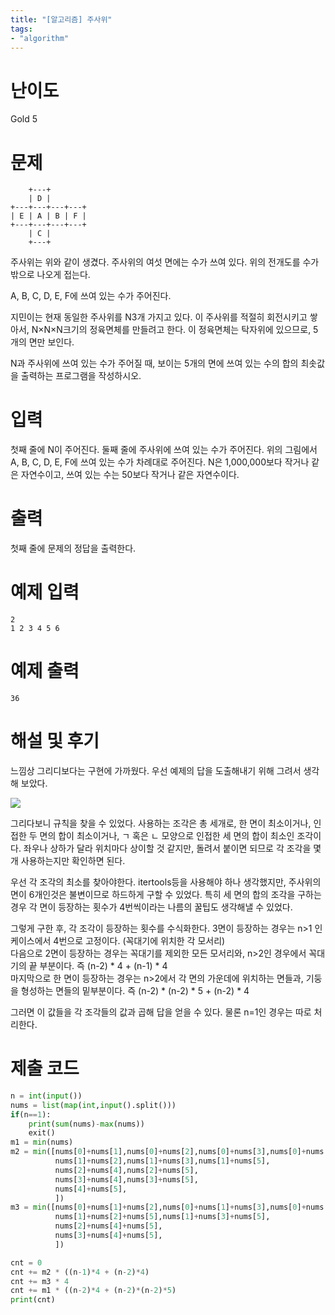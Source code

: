 ```yaml
---
title: "[알고리즘] 주사위"
tags:
- "algorithm"
---
```


# 난이도
Gold 5

# 문제

```
    +---+        
    | D |        
+---+---+---+---+
| E | A | B | F |
+---+---+---+---+
    | C |        
    +---+    
```    
주사위는 위와 같이 생겼다. 주사위의 여섯 면에는 수가 쓰여 있다. 위의 전개도를 수가 밖으로 나오게 접는다.

A, B, C, D, E, F에 쓰여 있는 수가 주어진다.

지민이는 현재 동일한 주사위를 N3개 가지고 있다. 이 주사위를 적절히 회전시키고 쌓아서, N×N×N크기의 정육면체를 만들려고 한다. 이 정육면체는 탁자위에 있으므로, 5개의 면만 보인다.

N과 주사위에 쓰여 있는 수가 주어질 때, 보이는 5개의 면에 쓰여 있는 수의 합의 최솟값을 출력하는 프로그램을 작성하시오.

# 입력
첫째 줄에 N이 주어진다. 둘째 줄에 주사위에 쓰여 있는 수가 주어진다. 위의 그림에서 A, B, C, D, E, F에 쓰여 있는 수가 차례대로 주어진다. N은 1,000,000보다 작거나 같은 자연수이고, 쓰여 있는 수는 50보다 작거나 같은 자연수이다.

# 출력
첫째 줄에 문제의 정답을 출력한다.

# 예제 입력
```
2
1 2 3 4 5 6
```

# 예제 출력
```
36
```
# 해설 및 후기

느낌상 그리디보다는 구현에 가까웠다. 우선 예제의 답을 도출해내기 위해 그려서 생각해 보았다.

![](https://bmchun00.github.io/assets/algo/3.png)

그리다보니 규칙을 찾을 수 있었다. 사용하는 조각은 총 세개로, 한 면이 최소이거나, 인접한 두 면의 합이 최소이거나, ㄱ 혹은 ㄴ 모양으로 인접한 세 면의 합이 최소인 조각이다. 좌우나 상하가 달라 위치마다 상이할 것 같지만, 돌려서 붙이면 되므로 각 조각을 몇개 사용하는지만 확인하면 된다.

우선 각 조각의 최소를 찾아야한다. itertools등을 사용해야 하나 생각했지만, 주사위의 면이 6개인것은 불변이므로 하드하게 구할 수 있었다. 특히 세 면의 합의 조각을 구하는 경우 각 면이 등장하는 횟수가 4번씩이라는 나름의 꿀팁도 생각해낼 수 있었다.

그렇게 구한 후, 각 조각이 등장하는 횟수를 수식화한다. 3면이 등장하는 경우는 n>1 인 케이스에서 4번으로 고정이다. (꼭대기에 위치한 각 모서리) <br>
다음으로 2면이 등장하는 경우는 꼭대기를 제외한 모든 모서리와, n>2인 경우에서 꼭대기의 끝 부분이다.
즉 (n-2) * 4 + (n-1) * 4 <br>
마지막으로 한 면이 등장하는 경우는 n>2에서 각 면의 가운데에 위치하는 면들과, 기둥을 형성하는 면들의 밑부분이다.
즉 (n-2) * (n-2) * 5 + (n-2) * 4

그러면 이 값들을 각 조각들의 값과 곱해 답을 얻을 수 있다. 물론 n=1인 경우는 따로 처리한다.


# 제출 코드
```py
n = int(input())
nums = list(map(int,input().split()))
if(n==1):
    print(sum(nums)-max(nums))
    exit()
m1 = min(nums)
m2 = min([nums[0]+nums[1],nums[0]+nums[2],nums[0]+nums[3],nums[0]+nums[4],
          nums[1]+nums[2],nums[1]+nums[3],nums[1]+nums[5],
          nums[2]+nums[4],nums[2]+nums[5],
          nums[3]+nums[4],nums[3]+nums[5],
          nums[4]+nums[5],
          ])
m3 = min([nums[0]+nums[1]+nums[2],nums[0]+nums[1]+nums[3],nums[0]+nums[2]+nums[4],nums[0]+nums[3]+nums[4],
          nums[1]+nums[2]+nums[5],nums[1]+nums[3]+nums[5],
          nums[2]+nums[4]+nums[5],
          nums[3]+nums[4]+nums[5],
          ])

cnt = 0
cnt += m2 * ((n-1)*4 + (n-2)*4)
cnt += m3 * 4
cnt += m1 * ((n-2)*4 + (n-2)*(n-2)*5)
print(cnt)

```